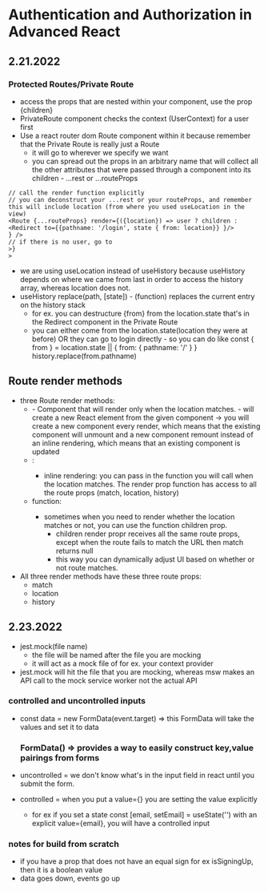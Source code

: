 # Authentication and Authorization in Advanced React

## 2.21.2022

### Protected Routes/Private Route

- access the props that are nested within your component, use the prop {children}
- PrivateRoute component checks the context (UserContext) for a user first
- Use a react router dom Route component within it because remember that the Private Route is really just a Route
  - it will go to wherever we specify we want
  - you can spread out the props in an arbitrary name that will collect all the other attributes that were passed through a component into its children - ...rest or ...routeProps

```
// call the render function explicitly
// you can deconstruct your ...rest or your routeProps, and remember this will include location (from where you used useLocation in the view)
<Route {...routeProps} render={({location}) => user ? children :  <Redirect to={{pathname: '/login', state { from: location}} }/>
} />
// if there is no user, go to
>}
>
```

- we are using useLocation instead of useHistory because useHistory depends on where we came from last in order to access the history array, whereas location does not.
- useHistory replace(path, [state]) - (function) replaces the current entry on the history stack
  - for ex. you can destructure {from} from the location.state that's in the Redirect component in the Private Route
  - you can either come from the location.state(location they were at before) OR they can go to login directly - so you can do like const { from } = location.state || { from: { pathname: '/' } }
    history.replace(from.pathname)

## Route render methods

- three Route render methods:
  - <Route component>
    - Component that will render only when the location matches.
    - will create a new React element from the given component -> you will create a new component every render, which means that the existing component will unmount and a new component remount instead of an inline rendering, which means that an existing component is updated
  - <Route render>:
    - inline rendering: you can pass in the function you will call when the location matches. The render prop function has access to all the route props (match, location, history)
  - <Route children> function:
    - sometimes when you need to render whether the location matches or not, you can use the function children prop.
      - children render propr receives all the same route props, except when the route fails to match the URL then match returns null
      - this way you can dynamically adjust UI based on whether or not route matches.
- All three render methods have these three route props:
  - match
  - location
  - history

## 2.23.2022

- jest.mock(file name)
  - the file will be named after the file you are mocking
  - it will act as a mock file of for ex. your context provider
- jest.mock will hit the file that you are mocking, whereas msw makes an API call to the mock service worker not the actual API

### controlled and uncontrolled inputs

- const data = new FormData(event.target) => this FormData will take the values and set it to data

  ### FormData() => provides a way to easily construct key,value pairings from forms

- uncontrolled = we don't know what's in the input field in react until you submit the form.
- controlled = when you put a value={} you are setting the value explicitly
  - for ex if you set a state const [email, setEmail] = useState('') with an explicit value={email}, you will have a controlled input

### notes for build from scratch

- if you have a prop that does not have an equal sign for ex isSigningUp, then it is a boolean value
- data goes down, events go up
